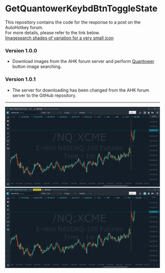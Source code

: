 # GetQuantowerKeybdBtnToggleState
This repository contains the code for the response to a post on the AutoHotkey forum.  
For more details, please refer to the link below.  
[Imagesearch shades of variation for a very small icon](https://www.autohotkey.com/boards/viewtopic.php?f=82&t=128626)
### Version 1.0.0
- Download images from the AHK forum server and perform [Quantower](https://www.quantower.com/) button image searching.
### Version 1.0.1
- The server for downloading has been changed from the AHK forum server to the GitHub repository.
---
![20240416_215320.png](https://raw.githubusercontent.com/Seven0528/GetQuantowerKeybdBtnToggleState/main/Screenshots/20240416_215320.png)
![20240416_215333.png](https://raw.githubusercontent.com/Seven0528/GetQuantowerKeybdBtnToggleState/main/Screenshots/20240416_215333.png)
